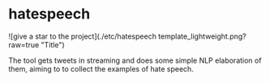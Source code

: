 # hatespeech
![give a star to the project](./etc/hatespeech template_lightweight.png?raw=true "Title")

The tool gets tweets in streaming and does some simple NLP elaboration of them, aiming to to
 collect the examples of hate speech.

